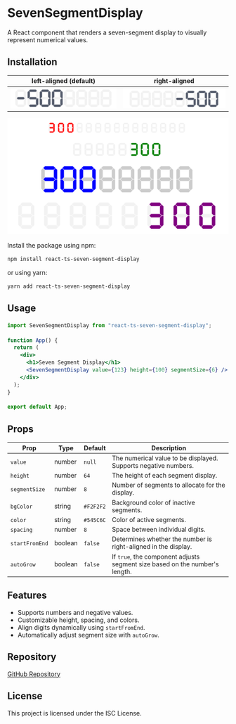 # SevenSegmentDisplay

A React component that renders a seven-segment display to visually represent numerical values.

## Installation

| left-aligned (default)                             | right-aligned                                  |
|----------------------------------------------------|------------------------------------------------|
| ![Seven Segment Display start](./assets/start.jpg) | ![Seven Segment Display end](./assets/end.jpg) |

![Seven Segment Display examples](./assets/examples.png)

Install the package using npm:

```sh
npm install react-ts-seven-segment-display
```

or using yarn:

```sh
yarn add react-ts-seven-segment-display
```

## Usage

```jsx
import SevenSegmentDisplay from "react-ts-seven-segment-display";

function App() {
  return (
    <div>
      <h1>Seven Segment Display</h1>
      <SevenSegmentDisplay value={123} height={100} segmentSize={6} />
    </div>
  );
}

export default App;
```

## Props

| Prop          | Type      | Default  | Description |
|--------------|----------|----------|-------------|
| `value`      | number   | `null`   | The numerical value to be displayed. Supports negative numbers. |
| `height`     | number   | `64`     | The height of each segment display. |
| `segmentSize`| number   | `8`      | Number of segments to allocate for the display. |
| `bgColor`    | string   | `#F2F2F2`| Background color of inactive segments. |
| `color`      | string   | `#545C6C`| Color of active segments. |
| `spacing`    | number   | `8`      | Space between individual digits. |
| `startFromEnd` | boolean | `false`  | Determines whether the number is right-aligned in the display. |
| `autoGrow`   | boolean  | `false`  | If `true`, the component adjusts segment size based on the number's length. |

## Features
- Supports numbers and negative values.
- Customizable height, spacing, and colors.
- Align digits dynamically using `startFromEnd`.
- Automatically adjust segment size with `autoGrow`.

## Repository

[GitHub Repository](https://github.com/begenchmyrat/react-ts-seven-segment-display)

## License

This project is licensed under the ISC License.

